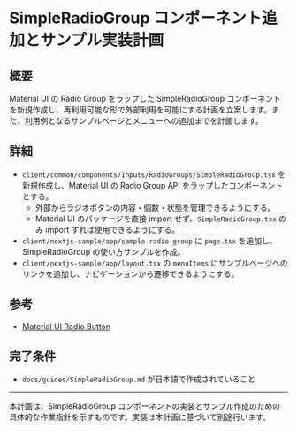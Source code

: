 # SimpleRadioGroup コンポーネント追加とサンプル実装計画

## 概要
Material UI の Radio Group をラップした SimpleRadioGroup コンポーネントを新規作成し、再利用可能な形で外部利用を可能にする計画を立案します。また、利用例となるサンプルページとメニューへの追加までを計画します。

## 詳細
- `client/common/components/Inputs/RadioGroups/SimpleRadioGroup.tsx` を新規作成し、Material UI の Radio Group API をラップしたコンポーネントとする。
  - 外部からラジオボタンの内容・個数・状態を管理できるようにする。
  - Material UI のパッケージを直接 import せず、`SimpleRadioGroup.tsx` のみ import すれば使用できるようにする。
- `client/nextjs-sample/app/sample-radio-group` に `page.tsx` を追加し、SimpleRadioGroup の使い方サンプルを作成。
- `client/nextjs-sample/app/layout.tsx` の `menuItems` にサンプルページへのリンクを追加し、ナビゲーションから遷移できるようにする。

## 参考
- [Material UI Radio Button](https://mui.com/material-ui/react-radio-button/)

## 完了条件
- `docs/guides/SimpleRadioGroup.md` が日本語で作成されていること

---

本計画は、SimpleRadioGroup コンポーネントの実装とサンプル作成のための具体的な作業指針を示すものです。実装は本計画に基づいて別途行います。
